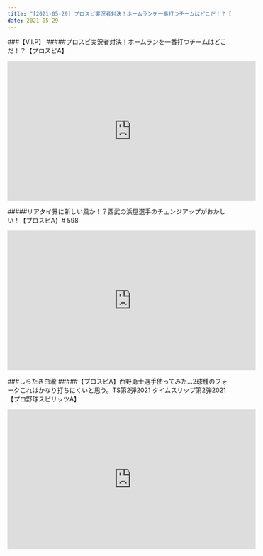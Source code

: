 ```yaml
---
title: "[2021-05-29] プロスピ実況者対決！ホームランを一番打つチームはどこだ！？【プロスピA】 他"
date: 2021-05-29
---
```

###【V.I.P】
#####プロスピ実況者対決！ホームランを一番打つチームはどこだ！？【プロスピA】
<iframe width="560" height="315" src="https://www.youtube.com/embed/8KrowPgsIxM" frameborder="0" allow="accelerometer; autoplay; clipboard-write; encrypted-media; gyroscope; picture-in-picture" allowfullscreen></iframe>

#####リアタイ界に新しい風か！？西武の浜屋選手のチェンジアップがおかしい！【プロスピA】# 598
<iframe width="560" height="315" src="https://www.youtube.com/embed/vpJedrMAfZE" frameborder="0" allow="accelerometer; autoplay; clipboard-write; encrypted-media; gyroscope; picture-in-picture" allowfullscreen></iframe>

###しらたき白瀧
#####【プロスピA】西野勇士選手使ってみた…2球種のフォークこれはかなり打ちにくいと思う。TS第2弾2021 タイムスリップ第2弾2021【プロ野球スピリッツA】
<iframe width="560" height="315" src="https://www.youtube.com/embed/2nyp1jdd6zE" frameborder="0" allow="accelerometer; autoplay; clipboard-write; encrypted-media; gyroscope; picture-in-picture" allowfullscreen></iframe>

